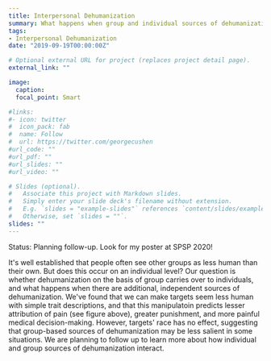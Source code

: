 ```yaml
---
title: Interpersonal Dehumanization
summary: What happens when group and individual sources of dehumanization are separate?
tags:
- Interpersonal Dehumanization
date: "2019-09-19T00:00:00Z"

# Optional external URL for project (replaces project detail page).
external_link: ""

image:
  caption: 
  focal_point: Smart

#links:
#- icon: twitter
#  icon_pack: fab
#  name: Follow
#  url: https://twitter.com/georgecushen
#url_code: ""
#url_pdf: ""
#url_slides: ""
#url_video: ""

# Slides (optional).
#   Associate this project with Markdown slides.
#   Simply enter your slide deck's filename without extension.
#   E.g. `slides = "example-slides"` references `content/slides/example-slides.md`.
#   Otherwise, set `slides = ""`.
slides: ""
---
```


Status: Planning follow-up. Look for my poster at SPSP 2020!

It's well established that people often see other groups as less human than their own. But does this occur on an individual level? Our question is whether dehumanization on the basis of group carries over to individuals, and what happens when there are additional, independent sources of dehumanization. We've found that we can make targets seem less human with simple trait descriptions, and that this manipulatoin predicts lesser attribution of pain (see figure above), greater punishment, and more painful medical decision-making. However, targets' race has no effect, suggesting that group-based sources of dehumanization may be less salient in some situations. We are planning to follow up to learn more about how individual and group sources of dehumanization interact.